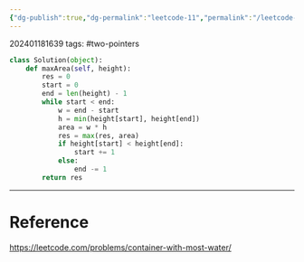 ```yaml
---
{"dg-publish":true,"dg-permalink":"leetcode-11","permalink":"/leetcode-11/"}
---
```


202401181639
tags: #two-pointers 

```python
class Solution(object):
	def maxArea(self, height):
		res = 0
		start = 0
		end = len(height) - 1
		while start < end:
			w = end - start
			h = min(height[start], height[end])
			area = w * h
			res = max(res, area)
			if height[start] < height[end]:
				start += 1
			else:
				end -= 1
		return res
```

---
# Reference

https://leetcode.com/problems/container-with-most-water/